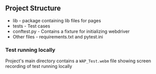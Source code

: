 ## Project Structure
* lib - package containing lib files for pages
* tests - Test cases
* conftest.py - Contains a fixture for initializing webdriver
* Other files - requirements.txt and pytest.ini

### Test running locally
Project's main directory contains a `WAP_Test.webm` file showing screen recording of test running locally
